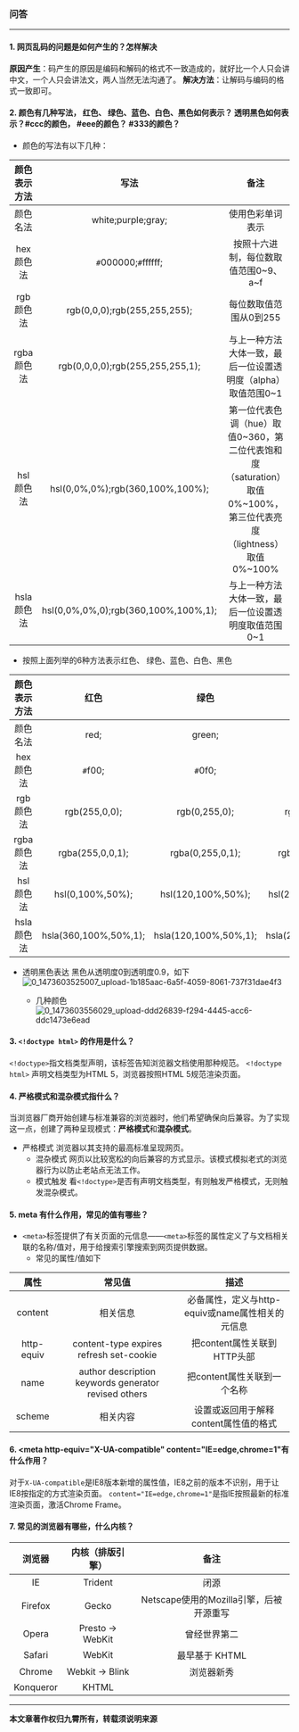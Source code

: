 ### 问答

---
#### 1. 网页乱码的问题是如何产生的？怎样解决
**原因产生**：码产生的原因是编码和解码的格式不一致造成的，就好比一个人只会讲中文，一个人只会讲法文，两人当然无法沟通了。
**解决方法**：让解码与编码的格式一致即可。

#### 2. 颜色有几种写法， 红色、 绿色、蓝色、白色、黑色如何表示？ 透明黑色如何表示？#ccc的颜色， #eee的颜色？ #333的颜色？
* 颜色的写法有以下几种：

| 颜色表示方法  |                  写法                  |                    备注                    |
| :-----: | :----------------------------------: | :--------------------------------------: |
|  颜色名法   |          white;purple;gray;          |                 使用色彩单词表示                 |
| hex颜色法  |         `#`000000;`#`ffffff;         |          按照十六进制，每位数取值范围0~9、a~f           |
| rgb颜色法  |     rgb(0,0,0);rgb(255,255,255);     |              每位数取值范围从0到255               |
| rgba颜色法 |   rgb(0,0,0,0);rgb(255,255,255,1);   |    与上一种方法大体一致，最后一位设置透明度（alpha）取值范围0~1    |
| hsl颜色法  |   hsl(0,0%,0%);rgb(360,100%,100%);   | 第一位代表色调（hue）取值0~360，第二位代表饱和度（saturation）取值0%~100%，第三位代表亮度（lightness）取值0%~100% |
| hsla颜色法 | hsl(0,0%,0%,0);rgb(360,100%,100%,1); |       与上一种方法大体一致，最后一位设置透明度取值范围0~1        |

* 按照上面列举的6种方法表示红色、 绿色、蓝色、白色、黑色

| 颜色表示方法  |          红色           |          绿色           |         蓝色          |          白色          |         黑色         |
| :-----: | :-------------------: | :-------------------: | :-----------------: | :------------------: | :----------------: |
|  颜色名法   |         red;          |        green;         |        blue;        |        white         |       black;       |
| hex颜色法  |        `#`f00;        |        `#`0f0;        |       `#`00f;       |       `#`fff;        |      `#`000;       |
| rgb颜色法  |     rgb(255,0,0);     |     rgb(0,255,0);     |    rgb(0,0,255);    |  rgb(255,255,255);   |    rgb(0,0,0);     |
| rgba颜色法 |   rgba(255,0,0,1);    |   rgba(0,255,0,1);    |  rgba(0,0,255,1);   | rgba(255,255,255,1); |   rgba(0,0,0,1);   |
| hsl颜色法  |   hsl(0,100%,50%);    |  hsl(120,100%,50%);   | hsl(240,100%,50%);  |  hsl(0,100%,100%);   |  hsl(0,100%,0%);   |
| hsla颜色法 | hsla(360,100%,50%,1); | hsla(120,100%,50%,1); | hsla(240,100%,50%); | hsla(0,100%,100%,1); | hsla(0,100%,0%,1); |

* 透明黑色表达
  黑色从透明度0到透明度0.9，如下
  ![0_1473603525007_upload-1b185aac-6a5f-4059-8061-737f31dae4f3](http://7xpvnv.com2.z0.glb.qiniucdn.com/c9cd37df-67b4-456e-ac12-142708bfa84f) 

  * 几种颜色
    ![0_1473603556029_upload-ddd26839-f294-4445-acc6-ddc1473e6ead](http://7xpvnv.com2.z0.glb.qiniucdn.com/14c28d78-e8d5-4389-ae33-b74a3580795a) 


#### 3. `<!doctype html>` 的作用是什么？
`<!doctype>`指文档类型声明，该标签告知浏览器文档使用那种规范。
`<!doctype html>` 声明文档类型为HTML 5，浏览器按照HTML 5规范渲染页面。

#### 4. 严格模式和混杂模式指什么？
当浏览器厂商开始创建与标准兼容的浏览器时，他们希望确保向后兼容。为了实现这一点，创建了两种呈现模式：**严格模式**和**混杂模式**。
* 严格模式
  浏览器以其支持的最高标准呈现网页。
  * 混杂模式
    网页以比较宽松的向后兼容的方式显示。该模式模拟老式的浏览器行为以防止老站点无法工作。
  * 模式触发
    看`<!doctype>`是否有声明文档类型，有则触发严格模式，无则触发混杂模式。

#### 5. meta 有什么作用，常见的值有哪些？
* `<meta>`标签提供了有关页面的元信息——`<meta>`标签的属性定义了与文档相关联的名称/值对，用于给搜索引擎搜索到网页提供数据。
  * 常见的属性/值如下

|     属性     |                   常见值                    |               描述                |
| :--------: | :--------------------------------------: | :-----------------------------: |
|  content   |                   相关信息                   | 必备属性，定义与http-equiv或name属性相关的元信息 |
| http-equiv | content-type expires refresh set-cookie  |       把content属性关联到HTTP头部       |
|    name    | author description keywords generator revised others |        把content属性关联到一个名称        |
|   scheme   |                   相关内容                   |     设置或返回用于解释content属性值的格式      |

#### 6. <meta http-equiv="X-UA-compatible" content="IE=edge,chrome=1"有什么作用？
对于`X-UA-compatible`是IE8版本新增的属性值，IE8之前的版本不识别，用于让IE8按指定的方式渲染页面。
`content="IE=edge,chrome=1"`是指IE按照最新的标准渲染页面，激活Chrome Frame。

#### 7. 常见的浏览器有哪些，什么内核？

|    浏览器    |     内核（排版引擎）     |             备注              |
| :-------: | :--------------: | :-------------------------: |
|    IE     |     Trident      |             闭源              |
|  Firefox  |      Gecko       | Netscape使用的Mozilla引擎，后被开源重写 |
|   Opera   | Presto -> WebKit |           曾经世界第二            |
|  Safari   |      WebKit      |         最早基于 KHTML          |
|  Chrome   | Webkit -> Blink  |            浏览器新秀            |
| Konqueror |      KHTML       |                             |

---
**本文章著作权归九霄所有，转载须说明来源**
